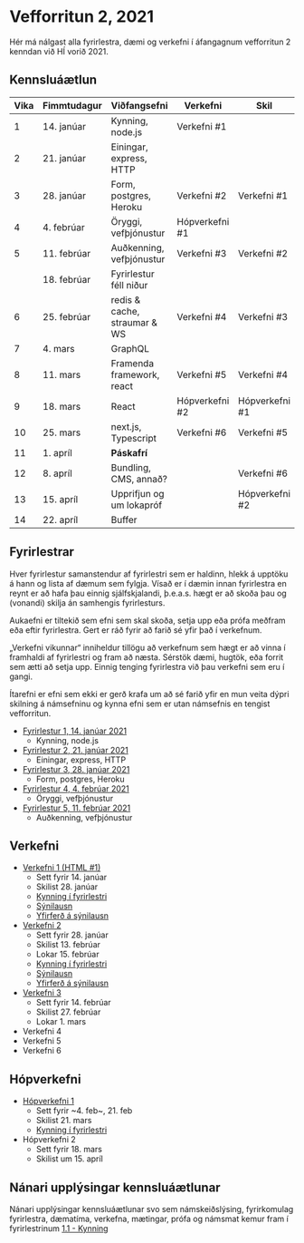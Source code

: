 # Vefforritun 2, 2021

Hér má nálgast alla fyrirlestra, dæmi og verkefni í áfangagnum vefforritun 2 kenndan við HÍ vorið 2021.

## Kennsluáætlun

| Vika | Fimmtudagur | Viðfangsefni                 | Verkefni       | Skil           |
|------|-------------|------------------------------|----------------|----------------|
|   1  | 14. janúar  | Kynning, node.js             | Verkefni #1    |                |
|   2  | 21. janúar  | Einingar, express, HTTP      |                |                |
|   3  | 28. janúar  | Form, postgres, Heroku       | Verkefni #2    | Verkefni #1    |
|   4  | 4. febrúar  | Öryggi, vefþjónustur         | Hópverkefni #1 |                |
|   5  | 11. febrúar | Auðkenning, vefþjónustur     | Verkefni #3    | Verkefni #2    |
|      | 18. febrúar | Fyrirlestur féll niður       |                |                |
|   6  | 25. febrúar | redis & cache, straumar & WS | Verkefni #4    | Verkefni #3    |
|   7  | 4. mars     | GraphQL                      |                |                |
|   8  | 11. mars    | Framenda framework, react    | Verkefni #5    | Verkefni #4    |
|   9  | 18. mars    | React                        | Hópverkefni #2 | Hópverkefni #1 |
|  10  | 25. mars    | next.js, Typescript          | Verkefni #6    | Verkefni #5    |
|  11  | 1. apríl    | **Páskafrí**                 |                |                |
|  12  | 8. apríl    | Bundling, CMS, annað?        |                | Verkefni #6    |
|  13  | 15. apríl   | Upprifjun og um lokapróf     |                | Hópverkefni #2 |
|  14  | 22. apríl   | Buffer                       |                |                |

## Fyrirlestrar

Hver fyrirlestur samanstendur af fyrirlestri sem er haldinn, hlekk á upptöku á hann og lista af dæmum sem fylgja. Vísað er í dæmin innan fyrirlestra en reynt er að hafa þau einnig sjálfskjalandi, þ.e.a.s. hægt er að skoða þau og (vonandi) skilja án samhengis fyrirlesturs.

Aukaefni er tiltekið sem efni sem skal skoða, setja upp eða prófa meðfram eða eftir fyrirlestra. Gert er ráð fyrir að farið sé yfir það í verkefnum.

„Verkefni vikunnar“ inniheldur tillögu að verkefnum sem hægt er að vinna í framhaldi af fyrirlestri og fram að næsta. Sérstök dæmi, hugtök, eða forrit sem ætti að setja upp. Einnig tenging fyrirlestra við þau verkefni sem eru í gangi.

Ítarefni er efni sem ekki er gerð krafa um að sé farið yfir en mun veita dýpri skilning á námsefninu og kynna efni sem er utan námsefnis en tengist vefforritun.

* [Fyrirlestur 1, 14. janúar 2021](fyrirlestrar/01/)
  * Kynning, node.js
* [Fyrirlestur 2, 21. janúar 2021](fyrirlestrar/02/)
  * Einingar, express, HTTP
* [Fyrirlestur 3, 28. janúar 2021](fyrirlestrar/03/)
  * Form, postgres, Heroku
* [Fyrirlestur 4, 4. febrúar 2021](fyrirlestrar/04/)
  * Öryggi, vefþjónustur
* [Fyrirlestur 5, 11. febrúar 2021](fyrirlestrar/05/)
  * Auðkenning, vefþjónustur

## Verkefni

* [Verkefni 1 (HTML #1)](https://github.com/vefforritun/vef2-2021-v1)
  * Sett fyrir 14. janúar
  * Skilist 28. janúar
  * [Kynning í fyrirlestri](https://youtu.be/pCEHnurbuCU)
  * [Sýnilausn](https://github.com/vefforritun/vef2-2021-v1-synilausn)
  * [Yfirferð á sýnilausn](https://youtu.be/Wjn0NAH_xFY)
* [Verkefni 2](https://github.com/vefforritun/vef2-2021-v2)
  * Sett fyrir 28. janúar
  * Skilist 13. febrúar
  * Lokar 15. febrúar
  * [Kynning í fyrirlestri](https://youtu.be/1kRJBE040oY)
  * [Sýnilausn](https://github.com/vefforritun/vef2-2021-v2-synilausn)
  * [Yfirferð á sýnilausn](https://youtu.be/)
* [Verkefni 3](https://github.com/vefforritun/vef2-2021-v3)
  * Sett fyrir 14. febrúar
  * Skilist 27. febrúar
  * Lokar 1. mars
* Verkefni 4
* Verkefni 5
* Verkefni 6

## Hópverkefni

* [Hópverkefni 1](https://github.com/vefforritun/vef2-2021-h1)
  * Sett fyrir ~4. feb~, 21. feb
  * Skilist 21. mars
  * [Kynning í fyrirlestri](https://youtu.be/gQEFFKGumG0)
* Hópverkefni 2
  * Sett fyrir 18. mars
  * Skilist um 15. apríl

## Nánari upplýsingar kennsluáætlunar

Nánari upplýsingar kennsluáætlunar svo sem námskeiðslýsing, fyrirkomulag fyrirlestra, dæmatíma, verkefna, mætingar, prófa og námsmat kemur fram í fyrirlestrinum [1.1 - Kynning](fyrirlestrar/01/01.1.kynning.md)
